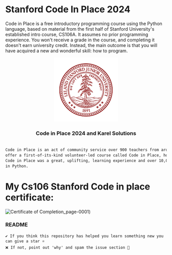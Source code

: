 # Stanford Code In Place 2024
Code in Place is a free introductory programming course using the Python language, based on material from the first half of Stanford University's established intro course, CS106A. It assumes no prior programming experience. You won't receive a grade in the course, and completing it doesn't earn university credit. Instead, the main outcome is that you will have acquired a new and wonderful skill: how to program.


<!-- # Code-In-Place-By-Stanford-University

Karel Codes and Code In Place 2024 Solutions -->

<p align="center">
  <a href="https://codeinplace.stanford.edu">
    <img width="200px" src="https://github.com/xiaowuc2/xiaowuc2/blob/master/source/82601797.png" alt="Logo">
  </a>
  <h3 align="center">Code in Place 2024 and Karel Solutions</h3>  
  <p align="center">
  </p>
</p>

```diff

Code in Place is an act of community service over 900 teachers from around the world came together to 
offer a first-of-its-kind volunteer-led course called Code in Place, hosted by Stanford University. 
Code in Place was a great, uplifting, learning experience and over 10,000 students learned how to code 
in Python.


```
# My Cs106 Stanford Code in place certificate:
![Certificate of Completion_page-0001](https://github.com/mejbass/Stanford-Code-In-Place-2024/assets/130122304/e9e6cd76-4088-4011-b3ce-3bbd78883154))


### README
```
✔️ If you think this repository has helped you learn something new you can give a star ⭐   
❌ If not, point out 'why' and spam the issue section 🚩   
```
